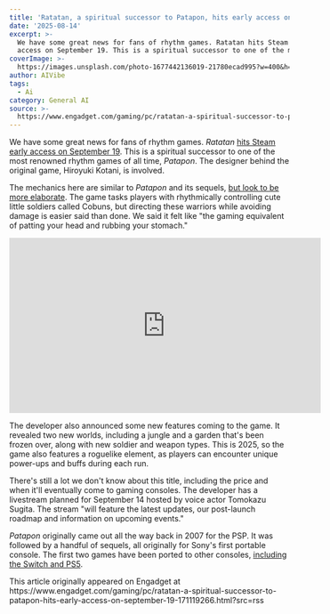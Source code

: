 ```yaml
---
title: 'Ratatan, a spiritual successor to Patapon, hits early access on September 19'
date: '2025-08-14'
excerpt: >-
  We have some great news for fans of rhythm games. Ratatan hits Steam early
  access on September 19. This is a spiritual successor to one of the most re...
coverImage: >-
  https://images.unsplash.com/photo-1677442136019-21780ecad995?w=400&h=200&fit=crop&auto=format
author: AIVibe
tags:
  - Ai
category: General AI
source: >-
  https://www.engadget.com/gaming/pc/ratatan-a-spiritual-successor-to-patapon-hits-early-access-on-september-19-171119266.html?src=rss
---
```

<p>We have some great news for fans of rhythm games. <em>Ratatan</em> <a data-i13n="cpos:1;pos:1" href="https://www.gamespress.com/Ratatan-Early-Access-Release-Date-Officially-Announced"><ins>hits Steam early access on September 19</ins></a>. This is a spiritual successor to one of the most renowned rhythm games of all time, <em>Patapon</em>. The designer behind the original game, Hiroyuki Kotani, is involved.&nbsp;</p>
<p>The mechanics here are similar to <em>Patapon</em> and its sequels, <a data-i13n="cpos:2;pos:1" href="https://www.engadget.com/gaming/ratatan-demands-your-attention-rhythmically-160048067.html"><ins>but look to be more elaborate</ins></a>. The game tasks players with rhythmically controlling cute little soldiers called Cobuns, but directing these warriors while avoiding damage is easier said than done. We said it felt like &quot;the gaming equivalent of patting your head and rubbing your stomach.&quot;</p>
<span id="end-legacy-contents"></span><div id="47c19bce08c64b17a013d98fee6c3afd"><iframe width="560" height="315" src="https://www.youtube.com/embed/wJjfY01TfPA?si=8CzUKEkfdTUWiAGF" title="YouTube video player" frameborder="0" allowfullscreen></iframe></div>
<p>The developer also announced some new features coming to the game. It revealed two new worlds, including a jungle and a garden that&#39;s been frozen over, along with new soldier and weapon types. This is 2025, so the game also features a roguelike element, as players can encounter unique power-ups and buffs during each run.</p>
<p>There&#39;s still a lot we don&#39;t know about this title, including the price and when it&#39;ll eventually come to gaming consoles. The developer has a livestream planned for September 14 hosted by voice actor Tomokazu Sugita. The stream &quot;will feature the latest updates, our post-launch roadmap and information on upcoming events.&quot;</p>
<p><em>Patapon</em> originally came out all the way back in 2007 for the PSP. It was followed by a handful of sequels, all originally for Sony&#39;s first portable console. The first two games have been ported to other consoles, <a data-i13n="cpos:3;pos:1" href="https://www.engadget.com/gaming/nintendo/patapon-1--2-replay-brings-two-psp-classics-to-pc-ps5-and-switch-on-july-11-143627055.html"><ins>including the Switch and PS5</ins></a>.</p>This article originally appeared on Engadget at https://www.engadget.com/gaming/pc/ratatan-a-spiritual-successor-to-patapon-hits-early-access-on-september-19-171119266.html?src=rss
